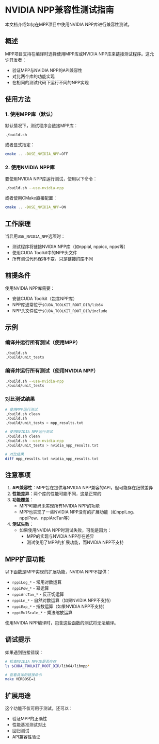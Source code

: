 # NVIDIA NPP兼容性测试指南

本文档介绍如何在MPP项目中使用NVIDIA NPP库进行兼容性测试。

## 概述

MPP项目支持在编译时选择使用MPP库或NVIDIA NPP库来链接测试程序。这允许开发者：
- 验证MPP与NVIDIA NPP的API兼容性
- 对比两个库的功能实现
- 在相同的测试代码下运行不同的NPP实现

## 使用方法

### 1. 使用MPP库（默认）

默认情况下，测试程序会链接MPP库：

```bash
./build.sh
```

或者显式指定：

```bash
cmake .. -DUSE_NVIDIA_NPP=OFF
```

### 2. 使用NVIDIA NPP库

要使用NVIDIA NPP库运行测试，使用以下命令：

```bash
./build.sh --use-nvidia-npp
```

或者使用CMake直接配置：

```bash
cmake .. -DUSE_NVIDIA_NPP=ON
```

## 工作原理

当启用`USE_NVIDIA_NPP`选项时：
- 测试程序将链接NVIDIA NPP库（如nppial, nppicc, npps等）
- 使用CUDA Toolkit中的NPP头文件
- 所有测试代码保持不变，只是链接的库不同

## 前提条件

使用NVIDIA NPP库需要：
- 安装CUDA Toolkit（包含NPP库）
- NPP库通常位于`$CUDA_TOOLKIT_ROOT_DIR/lib64`
- NPP头文件位于`$CUDA_TOOLKIT_ROOT_DIR/include`

## 示例

### 编译并运行所有测试（使用MPP）
```bash
./build.sh
./build/unit_tests
```

### 编译并运行所有测试（使用NVIDIA NPP）
```bash
./build.sh --use-nvidia-npp
./build/unit_tests
```

### 对比测试结果
```bash
# 使用MPP运行测试
./build.sh clean
./build.sh
./build/unit_tests > mpp_results.txt

# 使用NVIDIA NPP运行测试
./build.sh clean
./build.sh --use-nvidia-npp
./build/unit_tests > nvidia_npp_results.txt

# 对比结果
diff mpp_results.txt nvidia_npp_results.txt
```

## 注意事项

1. **API兼容性**：MPP旨在提供与NVIDIA NPP兼容的API，但可能存在细微差异
2. **性能差异**：两个库的性能可能不同，这是正常的
3. **功能覆盖**：
   - MPP可能尚未实现所有NVIDIA NPP的功能
   - MPP也实现了一些NVIDIA NPP没有的扩展功能（如nppiLog、nppiPow、nppiArcTan等）
4. **测试失败**：
   - 如果使用NVIDIA NPP时测试失败，可能是因为：
     - MPP的实现与NVIDIA NPP存在差异
     - 测试使用了MPP的扩展功能，而NVIDIA NPP不支持

## MPP扩展功能

以下函数是MPP实现的扩展功能，NVIDIA NPP不提供：
- `nppiLog_*` - 常用对数运算
- `nppiPow_*` - 幂运算
- `nppiArcTan_*` - 反正切运算
- `nppiLn_*` - 自然对数运算（如果NVIDIA NPP不支持）
- `nppiExp_*` - 指数运算（如果NVIDIA NPP不支持）
- `nppiMulScale_*` - 乘法缩放运算

使用NVIDIA NPP编译时，包含这些函数的测试将无法编译。

## 调试提示

如果遇到链接错误：
```bash
# 检查NVIDIA NPP库是否存在
ls $CUDA_TOOLKIT_ROOT_DIR/lib64/libnpp*

# 查看具体的链接命令
make VERBOSE=1
```

## 扩展用途

这个功能不仅可用于测试，还可以：
- 验证MPP的正确性
- 性能基准测试对比
- 回归测试
- API兼容性验证